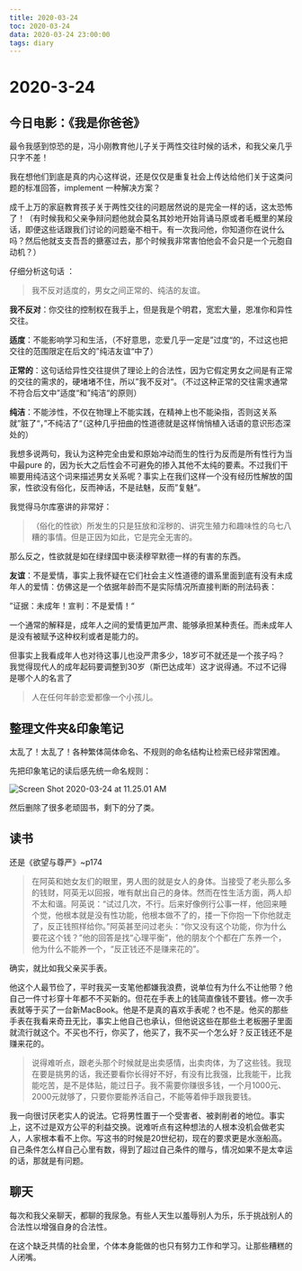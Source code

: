 ```yaml
---
title: 2020-03-24
toc: 2020-03-24
data: 2020-03-24 23:00:00
tags: diary
---
```



# 2020-3-24

## 今日电影：《我是你爸爸》

最令我感到惊恐的是，冯小刚教育他儿子关于两性交往时候的话术，和我父亲几乎只字不差！

我在想他们到底是真的内心这样说，还是仅仅是重复社会上传达给他们关于这类问题的标准回答，implement 一种解决方案？

成千上万的家庭教育孩子关于两性交往的问题居然说的是完全一样的话，这太恐怖了！（有时候我和父亲争辩问题他就会莫名其妙地开始背诵马原或者毛概里的某段话，即便这些话跟我们讨论的问题毫不相干。有一次我问他，你知道你在说什么吗？然后他就支支吾吾的搪塞过去，那个时候我非常害怕他会不会只是一个元胞自动机？）

仔细分析这句话 ：

> 我不反对适度的，男女之间正常的、纯洁的友谊。

**我不反对**：你交往的控制权在我手上，但是我是个明君，宽宏大量，恩准你和异性交往。

**适度**：不能影响学习和生活，（不好意思，恋爱几乎一定是”过度“的，不过这也把交往的范围限定在后文的”纯洁友谊“中了）

**正常的**：这句话给异性交往提供了理论上的合法性，因为它假定男女之间是有正常的交往的需求的，硬堵堵不住，所以”我不反对“。（不过这种正常的交往需求通常不符合后文中”适度“和”纯洁“的原则）

**纯洁**：不能涉性，不仅在物理上不能实践，在精神上也不能染指，否则这关系就”脏了“，”不纯洁了“（这种几乎扭曲的性道德就是这样悄悄植入话语的意识形态深处的）

我想多说两句，我认为这种完全由爱和原始冲动而生的性行为反而是所有性行为当中最pure 的，因为长大之后性会不可避免的掺入其他不太纯的要素。不过我们干嘛要用纯洁这个词来描述男女关系呢？事实上在我们这样一个没有经历性解放的国家，性欲没有俗化，反而神话，不是祛魅，反而”复魅”。

我觉得马尔库塞讲的非常好：

> （俗化的性欲）所发生的只是狂放和淫秽的、讲究生殖力和趣味性的乌七八糟的事情。但是正因为如此，它是完全无害的。

那么反之，性欲就是如在绿绿国中亵渎穆罕默德一样的有害的东西。

**友谊**：不是爱情，事实上我怀疑在它们社会主义性道德的谱系里面到底有没有未成年人的爱情：仿佛这是一个依据年龄而不是实际情况所直接判断的刑法码表：

”证据：未成年！宣判：不是爱情！“

一个通常的解释是，成年人之间的爱情更加严肃、能够承担某种责任。而未成年人是没有被赋予这种权利或者是能力的。

但事实上我看成年人也对待这事儿也没严肃多少，18岁可不就还是一个孩子吗？我觉得现代人的成年起码要调整到30岁（斯巴达成年）这才说得通。不过不记得是哪个人的名言了

> 人在任何年龄恋爱都像一个小孩儿。



## 整理文件夹&印象笔记

太乱了！太乱了！各种繁体简体命名、不规则的命名结构让检索已经非常困难。

先把印象笔记的读后感先统一命名规则：

![Screen Shot 2020-03-24 at 11.25.01 AM](https://tva1.sinaimg.cn/large/00831rSTgy1gd4ut4loqzj30zy0u04qr.jpg)

然后删除了很多老顽固书，剩下的分了类。

## 读书

还是《欲望与尊严》~p174

> 在阿英和她女友们的眼里，男人图的就是女人的身体。当接受了老头那么多的钱财，阿英无以回报，唯有献出自己的身体。然而在性生活方面，两人却不太和谐。阿英说：“试过几次，不行。后来好像例行公事一样，他回来睡个觉，他根本就是没有性功能，他根本做不了的，搂一下你抱一下你他就走了，反正钱照样给你。”阿英甚至问过老头：“你又没有这个功能，你为什么要花这个钱？”他的回答是找“心理平衡”，他的朋友个个都在广东养一个，他为什么不能养一个，“反正钱还不是赚来花的”。

确实，就比如我父亲买手表。

他这个人最节俭了，平时我买一支笔他都嫌我浪费，说单位有为什么不让他带？他自己一件寸衫穿十年都不不买新的。但花在手表上的钱简直像钱不要钱。修一次手表就等于买了一台新MacBook。他是不是真的喜欢手表呢？也不是。他买的那些手表在我看来奇丑无比，事实上他自己也承认，但他说这些在那些土老板圈子里面就流行就这个。不买也不行，你买了，他买了，我不买一个怎么好？反正钱还不是赚来花的。

> 说得难听点，跟老头那个时候就是出卖感情，出卖肉体，为了这些钱。我现在要是挑男的话，我还要看你长得好不好，有没有比我强，比我能干，比我能吃苦，是不是体贴，能过日子。我不需要你赚很多钱，一个月1000元、2000元就够了，只要你要能养活自己，不能等着伸手跟我要钱。

我一向很讨厌老实人的说法。它将男性置于一个受害者、被剥削者的地位。事实上，这不过是双方公平的利益交换。说难听点有这种想法的人根本没机会做老实人，人家根本看不上你。写这书的时候是20世纪初，现在的要求更是水涨船高。自己条件怎么样自己心里有数，得到了超过自己条件的赠与，情况如果不是太幸运的话，那就是有问题。

## 聊天

每次和我父亲聊天，都聊的我尿急。有些人天生以羞辱别人为乐，乐于挑战别人的合法性以增强自身的合法性。

在这个缺乏共情的社会里，个体本身能做的也只有努力工作和学习。让那些糟糕的人闭嘴。


